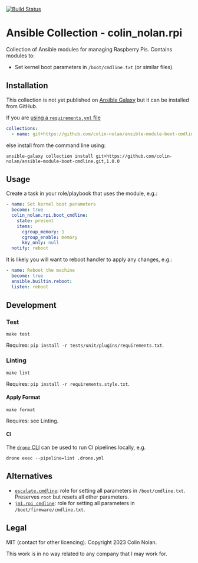 [![Build Status](https://ci.colinnolan.uk/api/badges/colin-nolan/ansible-module-boot-cmdline/status.svg)](https://ci.colinnolan.uk/colin-nolan/ansible-module-boot-cmdline)

# Ansible Collection - colin_nolan.rpi

Collection of Ansible modules for managing Raspberry Pis. Contains modules to:

- Set kernel boot parameters in `/boot/cmdline.txt` (or similar files).

## Installation

This collection is not yet published on [Ansible Galaxy](https://galaxy.ansible.com/) but it can be installed from GitHub.

If you are [using a `requirements.yml` file](https://docs.ansible.com/ansible/latest/galaxy/user_guide.html#installing-multiple-roles-from-a-file)

```yml
collections:
  - name: git+https://github.com/colin-nolan/ansible-module-boot-cmdline.git,1.0.0
```

else install from the command line using:

```shell
ansible-galaxy collection install git+https://github.com/colin-nolan/ansible-module-boot-cmdline.git,1.0.0
```

## Usage

Create a task in your role/playbook that uses the module, e.g.:
```yml
- name: Set kernel boot parameters
  become: true
  colin_nolan.rpi.boot_cmdline:
    state: present
    items:
      cgroup_memory: 1
      cgroup_enable: memory
      key_only: null
  notify: reboot
```

It is likely you will want to reboot handler to apply any changes, e.g.:
```yml
- name: Reboot the machine
  become: true
  ansible.builtin.reboot:
  listen: reboot
```

## Development

### Test

```shell
make test
```

Requires: `pip install -r tests/unit/plugins/requirements.txt`.

### Linting

```shell
make lint
```

Requires: `pip install -r requirements.style.txt`.

#### Apply Format

```shell
make format
```

Requires: see Linting.

#### CI

The [`drone` CLI](https://docs.drone.io/cli/install/) can be used to run CI pipelines locally, e.g.

```shell
drone exec --pipeline=lint .drone.yml
```

## Alternatives

- [`escalate.cmdline`](https://github.com/escalate/ansible-raspberry-cmdline): role for setting all parameters in `/boot/cmdline.txt`. Preserves `root` but resets all other parameters.
- [`jm1.rpi_cmdline`](https://github.com/JM1/ansible-role-jm1-rpi-cmdline): role for setting all parameters in `/boot/firmware/cmdline.txt`.

## Legal

MIT (contact for other licencing). Copyright 2023 Colin Nolan.

This work is in no way related to any company that I may work for.
